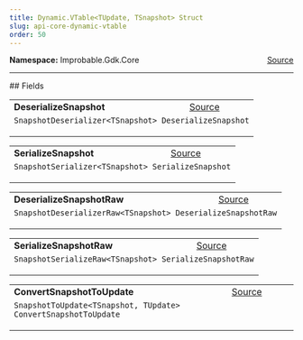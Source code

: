 ```yaml
---
title: Dynamic.VTable<TUpdate, TSnapshot> Struct
slug: api-core-dynamic-vtable
order: 50
---
```


<p><b>Namespace:</b> Improbable.Gdk.Core<span style="float: right"><a href="https://www.github.com/spatialos/gdk-for-unity/blob/0.3.3/workers/unity/Packages/io.improbable.gdk.core/Dynamic/Dynamic.cs/#L37">Source</a></span></p>








</p>
<hr style="width:100%; border-top-color:#d8d8d8" />
## Fields


</p>


<table class="io-api-doc">    <tr>        <td class="io-api-doc-name"><a id="deserializesnapshot"></a><b>DeserializeSnapshot</b></td>        <td class="io-api-doc-source"><a href="https://www.github.com/spatialos/gdk-for-unity/blob/0.3.3/workers/unity/Packages/io.improbable.gdk.core/Dynamic/Dynamic.cs/#L39">Source</a></td>    </tr>    <tr>        <td class="io-api-doc-content" colspan="2"><code>SnapshotDeserializer&lt;TSnapshot&gt; DeserializeSnapshot</code></p></td>    </tr></table>
<table class="io-api-doc">    <tr>        <td class="io-api-doc-name"><a id="serializesnapshot"></a><b>SerializeSnapshot</b></td>        <td class="io-api-doc-source"><a href="https://www.github.com/spatialos/gdk-for-unity/blob/0.3.3/workers/unity/Packages/io.improbable.gdk.core/Dynamic/Dynamic.cs/#L40">Source</a></td>    </tr>    <tr>        <td class="io-api-doc-content" colspan="2"><code>SnapshotSerializer&lt;TSnapshot&gt; SerializeSnapshot</code></p></td>    </tr></table>
<table class="io-api-doc">    <tr>        <td class="io-api-doc-name"><a id="deserializesnapshotraw"></a><b>DeserializeSnapshotRaw</b></td>        <td class="io-api-doc-source"><a href="https://www.github.com/spatialos/gdk-for-unity/blob/0.3.3/workers/unity/Packages/io.improbable.gdk.core/Dynamic/Dynamic.cs/#L41">Source</a></td>    </tr>    <tr>        <td class="io-api-doc-content" colspan="2"><code>SnapshotDeserializerRaw&lt;TSnapshot&gt; DeserializeSnapshotRaw</code></p></td>    </tr></table>
<table class="io-api-doc">    <tr>        <td class="io-api-doc-name"><a id="serializesnapshotraw"></a><b>SerializeSnapshotRaw</b></td>        <td class="io-api-doc-source"><a href="https://www.github.com/spatialos/gdk-for-unity/blob/0.3.3/workers/unity/Packages/io.improbable.gdk.core/Dynamic/Dynamic.cs/#L42">Source</a></td>    </tr>    <tr>        <td class="io-api-doc-content" colspan="2"><code>SnapshotSerializeRaw&lt;TSnapshot&gt; SerializeSnapshotRaw</code></p></td>    </tr></table>
<table class="io-api-doc">    <tr>        <td class="io-api-doc-name"><a id="convertsnapshottoupdate"></a><b>ConvertSnapshotToUpdate</b></td>        <td class="io-api-doc-source"><a href="https://www.github.com/spatialos/gdk-for-unity/blob/0.3.3/workers/unity/Packages/io.improbable.gdk.core/Dynamic/Dynamic.cs/#L43">Source</a></td>    </tr>    <tr>        <td class="io-api-doc-content" colspan="2"><code>SnapshotToUpdate&lt;TSnapshot, TUpdate&gt; ConvertSnapshotToUpdate</code></p></td>    </tr></table>








